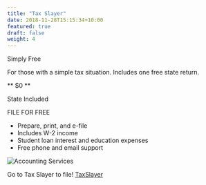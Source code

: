 ```yaml
---
title: "Tax Slayer"
date: 2018-11-28T15:15:34+10:00
featured: true
draft: false
weight: 4
---
```


Simply Free

For those with a simple tax situation. Includes one free state return.

** $0 **

State Included

FILE FOR FREE
* Prepare, print, and e-file
* Includes W-2 income
* Student loan interest and education expenses
* Free phone and email support

![Accounting Services](/images/taxslayer.png)

Go to Tax Slayer to file!
[TaxSlayer](https://www.taxslayer.com)